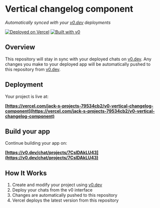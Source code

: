 # Vertical changelog component

*Automatically synced with your [v0.dev](https://v0.dev) deployments*

[![Deployed on Vercel](https://img.shields.io/badge/Deployed%20on-Vercel-black?style=for-the-badge&logo=vercel)](https://vercel.com/jack-s-projects-79534cb2/v0-vertical-changelog-component)
[![Built with v0](https://img.shields.io/badge/Built%20with-v0.dev-black?style=for-the-badge)](https://v0.dev/chat/projects/7CslDAkLU43)

## Overview

This repository will stay in sync with your deployed chats on [v0.dev](https://v0.dev).
Any changes you make to your deployed app will be automatically pushed to this repository from [v0.dev](https://v0.dev).

## Deployment

Your project is live at:

**[https://vercel.com/jack-s-projects-79534cb2/v0-vertical-changelog-component](https://vercel.com/jack-s-projects-79534cb2/v0-vertical-changelog-component)**

## Build your app

Continue building your app on:

**[https://v0.dev/chat/projects/7CslDAkLU43](https://v0.dev/chat/projects/7CslDAkLU43)**

## How It Works

1. Create and modify your project using [v0.dev](https://v0.dev)
2. Deploy your chats from the v0 interface
3. Changes are automatically pushed to this repository
4. Vercel deploys the latest version from this repository